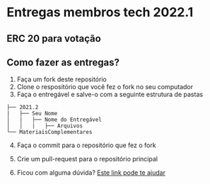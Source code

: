 # Entregas membros tech 2022.1

## ERC 20 para votação

## Como fazer as entregas?

1. Faça um fork deste repositório
2. Clone o respositório que você fez o fork no seu computador
3. Faça o entregável e salve-o com a seguinte estrutura de pastas

```.
├── 2021.2
|   ├── Seu Nome
│   |   ├── Nome do Entregável
│   │   |   ├── Arquivos
└── MateriaisComplementares
```

4. Faça o commit para o repositório que fez o fork
5. Crie um pull-request para o repositório principal

6. Ficou com alguma dúvida? [Este link pode te ajudar](https://www.freecodecamp.org/news/how-to-make-your-first-pull-request-on-github-3/)